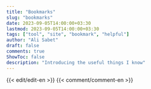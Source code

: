 ```yaml
---
title: "Bookmarks"
slug: "bookmarks"
date: 2023-09-05T14:00:00+03:30
lastmod: 2023-09-05T14:00:00+03:30
tags: ["tool", "site", "bookmark", "helpful"]
author: "Ali Sabet"
draft: false
comments: true
ShowToc: false
description: "Introducing the useful things I know"
---
```

{{< edit/edit-en >}}
{{< comment/comment-en >}}